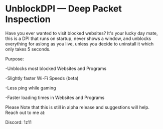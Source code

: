 # UnblockDPI — Deep Packet Inspection
Have you ever wanted to visit blocked websites?
It's your lucky day mate, this is a DPI that runs on startup, never shows a window, and unblocks everything for aslong as you live, unless you decide to uninstall it which only takes 5 seconds.

Purpose:

-Unblocks most blocked Websites and Programs

-Slightly faster Wi-Fi Speeds (beta)

-Less ping while gaming

-Faster loading times in Websites and Programs

Please Note that this is still in alpha release and suggestions will help.
Reach out to me at:

Discord: 1z11
